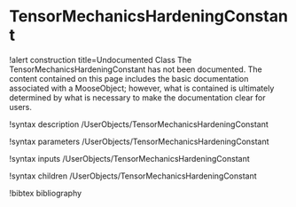 <!-- MOOSE Documentation Stub: Remove this when content is added. -->

# TensorMechanicsHardeningConstant

!alert construction title=Undocumented Class
The TensorMechanicsHardeningConstant has not been documented. The content contained on this page
includes the basic documentation associated with a MooseObject; however, what is contained is
ultimately determined by what is necessary to make the documentation clear for users.

!syntax description /UserObjects/TensorMechanicsHardeningConstant

!syntax parameters /UserObjects/TensorMechanicsHardeningConstant

!syntax inputs /UserObjects/TensorMechanicsHardeningConstant

!syntax children /UserObjects/TensorMechanicsHardeningConstant

!bibtex bibliography
